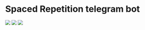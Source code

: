 # Spaced Repetition telegram bot
<img src="https://cdn.dribbble.com/users/988448/screenshots/3337147/happy-guys_2.gif"/>
<a href="https://codeclimate.com/github/frostmark/spaced_repetition_telegram_bot"><img src="https://codeclimate.com/github/frostmark/spaced_repetition_telegram_bot/badges/gpa.svg" /></a> <a href="https://codeclimate.com/github/frostmark/spaced_repetition_telegram_bot"><img src="https://codeclimate.com/github/frostmark/spaced_repetition_telegram_bot/badges/issue_count.svg" /></a>
